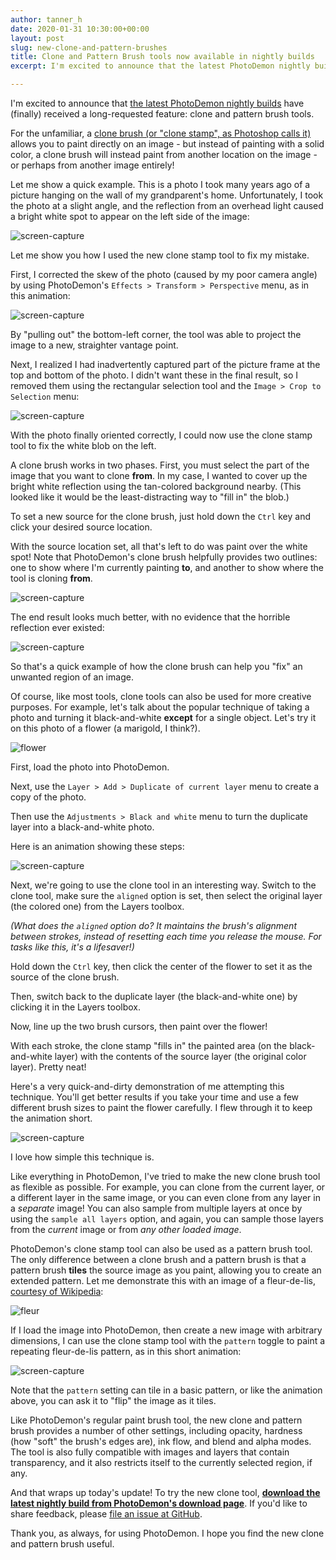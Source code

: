 ```yaml
---
author: tanner_h
date: 2020-01-31 10:30:00+00:00
layout: post
slug: new-clone-and-pattern-brushes
title: Clone and Pattern Brush tools now available in nightly builds
excerpt: I'm excited to announce that the latest PhotoDemon nightly builds have (finally) received a long-requested feature - clone and pattern brush tools.  I'd love your help testing them.

---
```


I'm excited to announce that [the latest PhotoDemon nightly builds](https://photodemon.org/download/) have (finally) received a long-requested feature: clone and pattern brush tools.

For the unfamiliar, a [clone brush (or "clone stamp", as Photoshop calls it)](https://en.wikipedia.org/wiki/Clone_tool) allows you to paint directly on an image - but instead of painting with a solid color, a clone brush will instead paint from another location on the image - or perhaps from another image entirely!

Let me show a quick example.  This is a photo I took many years ago of a picture hanging on the wall of my grandparent's home.  Unfortunately, I took the photo at a slight angle, and the reflection from an overhead light caused a bright white spot to appear on the left side of the image:

![screen-capture](media/images/Clone_stamp_ex_1.png)
 
Let me show you how I used the new clone stamp tool to fix my mistake.

First, I corrected the skew of the photo (caused by my poor camera angle) by using PhotoDemon's `Effects > Transform > Perspective` menu, as in this animation:

![screen-capture](media/images/Clone_stamp_ex_2.gif)
 
By "pulling out" the bottom-left corner, the tool was able to project the image to a new, straighter vantage point.

Next, I realized I had inadvertently captured part of the picture frame at the top and bottom of the photo.  I didn't want these in the final result, so I removed them using the rectangular selection tool and the `Image > Crop to Selection` menu:

![screen-capture](media/images/Clone_stamp_ex_3.gif)
 
With the photo finally oriented correctly, I could now use the clone stamp tool to fix the white blob on the left.  

A clone brush works in two phases.  First, you must select the part of the image that you want to clone **from**.  In my case, I wanted to cover up the bright white reflection using the tan-colored background nearby.  (This looked like it would be the least-distracting way to "fill in" the blob.)  

To set a new source for the clone brush, just hold down the `Ctrl` key and click your desired source location.

With the source location set, all that's left to do was paint over the white spot!  Note that PhotoDemon's clone brush helpfully provides two outlines: one to show where I'm currently painting **to**, and another to show where the tool is cloning **from**.  

![screen-capture](media/images/Clone_stamp_ex_4.gif)

The end result looks much better, with no evidence that the horrible reflection ever existed:
 
![screen-capture](media/images/Clone_stamp_ex_final.png)

So that's a quick example of how the clone brush can help you "fix" an unwanted region of an image.

Of course, like most tools, clone tools can also be used for more creative purposes.  For example, let's talk about the popular technique of taking a photo and turning it black-and-white **except** for a single object.  Let's try it on this photo of a flower (a marigold, I think?).

![flower](media/images/flower.png)
 
First, load the photo into PhotoDemon.

Next, use the `Layer > Add > Duplicate of current layer` menu to create a copy of the photo.  

Then use the `Adjustments > Black and white` menu to turn the duplicate layer into a black-and-white photo.

Here is an animation showing these steps:

![screen-capture](media/images/Clone_stamp_flower_1.gif)
 
Next, we're going to use the clone tool in an interesting way.  Switch to the clone tool, make sure the `aligned` option is set, then select the original layer (the colored one) from the Layers toolbox.

*(What does the `aligned` option do?  It maintains the brush's alignment between strokes, instead of resetting each time you release the mouse.  For tasks like this, it's a lifesaver!)*

Hold down the `Ctrl` key, then click the center of the flower to set it as the source of the clone brush.

Then, switch back to the duplicate layer (the black-and-white one) by clicking it in the Layers toolbox.

Now, line up the two brush cursors, then paint over the flower!

With each stroke, the clone stamp "fills in" the painted area (on the black-and-white layer) with the contents of the source layer (the original color layer).  Pretty neat!

Here's a very quick-and-dirty demonstration of me attempting this technique.  You'll get better results if you take your time and use a few different brush sizes to paint the flower carefully.  I flew through it to keep the animation short.

![screen-capture](media/images/Clone_stamp_flower_2.gif)

I love how simple this technique is.

Like everything in PhotoDemon, I've tried to make the new clone brush tool as flexible as possible.  For example, you can clone from the current layer, or a different layer in the same image, or you can even clone from any layer in a *separate* image!  You can also sample from multiple layers at once by using the `sample all layers` option, and again, you can sample those layers from the *current* image or from *any other loaded image*.

PhotoDemon's clone stamp tool can also be used as a pattern brush tool.  The only difference between a clone brush and a pattern brush is that a pattern brush **tiles** the source image as you paint, allowing you to create an extended pattern.  Let me demonstrate this with an image of a fleur-de-lis, [courtesy of Wikipedia](https://en.wikipedia.org/wiki/Fleur-de-lis):

![fleur](media/images/Fleur_de_lys_(or).svg)

If I load the image into PhotoDemon, then create a new image with arbitrary dimensions, I can use the clone stamp tool with the `pattern` toggle to paint a repeating fleur-de-lis pattern, as in this short animation:

![screen-capture](media/images/Clone_stamp_fleur.gif)

Note that the `pattern` setting can tile in a basic pattern, or like the animation above, you can ask it to "flip" the image as it tiles.

Like PhotoDemon's regular paint brush tool, the new clone and pattern brush provides a number of other settings, including opacity, hardness (how "soft" the brush's edges are), ink flow, and blend and alpha modes.  The tool is also fully compatible with images and layers that contain transparency, and it also restricts itself to the currently selected region, if any.  

And that wraps up today's update!  To try the new clone tool, **[download the latest nightly build from PhotoDemon's download page](download/)**.  If you'd like to share feedback, please [file an issue at GitHub](https://github.com/tannerhelland/PhotoDemon/issues/new/choose).

Thank you, as always, for using PhotoDemon.  I hope you find the new clone and pattern brush useful.